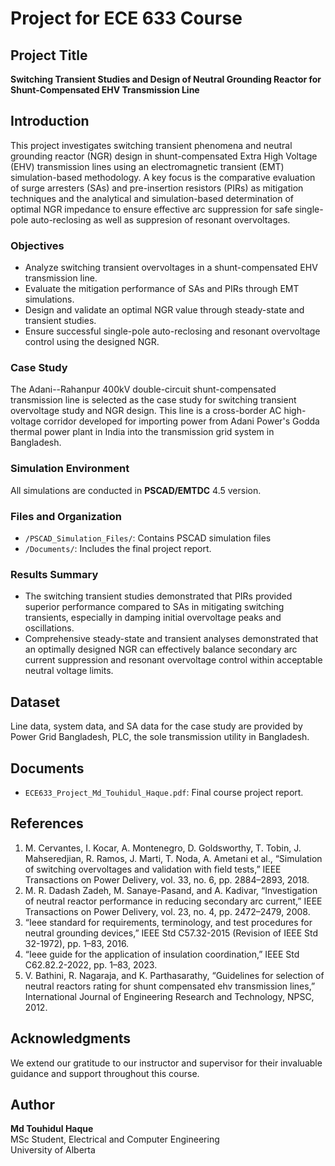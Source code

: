 # Project for ECE 633 Course

## Project Title
**Switching Transient Studies and Design of Neutral Grounding Reactor for Shunt-Compensated EHV Transmission Line**

## Introduction
This project investigates switching transient phenomena and neutral grounding reactor (NGR) design in shunt-compensated Extra High Voltage (EHV) transmission lines using an electromagnetic transient (EMT) simulation-based methodology. A key focus is the comparative evaluation of surge arresters (SAs) and pre-insertion resistors (PIRs) as mitigation techniques and the analytical and simulation-based determination of optimal NGR impedance to ensure effective arc suppression for safe single-pole auto-reclosing as well as suppresion of resonant overvoltages.

### Objectives
- Analyze switching transient overvoltages in a shunt-compensated EHV transmission line.
- Evaluate the mitigation performance of SAs and PIRs through EMT simulations.
- Design and validate an optimal NGR value through steady-state and transient studies.
- Ensure successful single-pole auto-reclosing and resonant overvoltage control using the designed NGR.

### Case Study
The Adani--Rahanpur 400kV double-circuit shunt-compensated transmission line is selected as the case study for switching transient overvoltage study and NGR design. This line is a cross-border AC high-voltage corridor developed for importing power from Adani Power's Godda thermal power plant in India into the transmission grid system in Bangladesh.

### Simulation Environment
All simulations are conducted in **PSCAD/EMTDC** 4.5 version. 

### Files and Organization
- `/PSCAD_Simulation_Files/`: Contains PSCAD simulation files
- `/Documents/`: Includes the final project report.

### Results Summary
- The switching transient studies demonstrated that PIRs provided superior performance compared to SAs in mitigating switching transients, especially in damping initial overvoltage peaks and oscillations.
- Comprehensive steady-state and transient analyses demonstrated that an optimally designed NGR can effectively balance secondary arc current suppression and resonant overvoltage control within acceptable neutral voltage limits.

## Dataset
Line data, system data, and SA data for the case study are provided by Power Grid Bangladesh, PLC, the sole transmission utility in Bangladesh.  

## Documents
- `ECE633_Project_Md_Touhidul_Haque.pdf`: Final course project report.

## References
1. M. Cervantes, I. Kocar, A. Montenegro, D. Goldsworthy, T. Tobin, J. Mahseredjian, R. Ramos, J. Marti, T. Noda, A. Ametani et al., “Simulation of switching overvoltages and validation with field tests,” IEEE Transactions on Power Delivery, vol. 33, no. 6, pp. 2884–2893, 2018.
2. M. R. Dadash Zadeh, M. Sanaye-Pasand, and A. Kadivar, “Investigation of neutral reactor performance in reducing secondary arc current,” IEEE Transactions on Power Delivery, vol. 23, no. 4, pp. 2472–2479, 2008.
3. “Ieee standard for requirements, terminology, and test procedures for neutral grounding devices,” IEEE Std C57.32-2015 (Revision of IEEE Std 32-1972), pp. 1–83, 2016.
4. “Ieee guide for the application of insulation coordination,” IEEE Std C62.82.2-2022, pp. 1–83, 2023.
5. V. Bathini, R. Nagaraja, and K. Parthasarathy, “Guidelines for selection of neutral reactors rating for shunt compensated ehv transmission lines,” International Journal of Engineering Research and Technology, NPSC, 2012.

## Acknowledgments
We extend our gratitude to our instructor and supervisor for their invaluable guidance and support throughout this course.

## Author
**Md Touhidul Haque**  
MSc Student, Electrical and Computer Engineering  
University of Alberta

